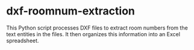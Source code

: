 # dxf-roomnum-extraction
This Python script processes DXF files to extract room numbers from the text entities in the files. It then organizes this information into an Excel spreadsheet.
